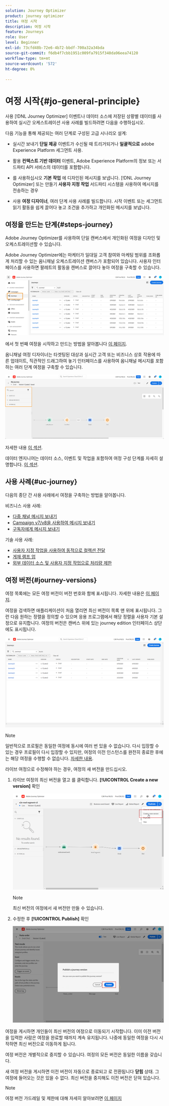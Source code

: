 ```yaml
---
solution: Journey Optimizer
product: journey optimizer
title: 여정 시작
description: 여정 시작
feature: Journeys
role: User
level: Beginner
exl-id: 73cfd48b-72e6-4b72-bbdf-700a32a34bda
source-git-commit: f6db4f7cbb1951c009fa7915f340da96eea74120
workflow-type: tm+mt
source-wordcount: '572'
ht-degree: 0%

---
```



# 여정 시작{#jo-general-principle}

사용 [!DNL Journey Optimizer] 이벤트나 데이터 소스에 저장된 상황별 데이터를 사용하여 실시간 오케스트레이션 사용 사례를 빌드하려면 다음을 수행하십시오.

다음 기능을 통해 제공되는 여러 단계로 구성된 고급 시나리오 설계:

* 실시간 보내기 **단일 제공** 이벤트가 수신될 때 트리거되거나 **일괄적으로** adobe Experience Platform 세그먼트 사용.

* 활용 **컨텍스트 기반 데이터** 이벤트, Adobe Experience Platform의 정보 또는 서드파티 API 서비스의 데이터를 포함합니다.

* 를 사용하십시오 **기본 작업** 에 디자인된 메시지를 보냅니다. [!DNL Journey Optimizer] 또는 만들기 **사용자 지정 작업** 서드파티 시스템을 사용하여 메시지를 전송하는 경우

* 사용 **여정 디자이너**, 여러 단계 사용 사례를 빌드합니다. 시작 이벤트 또는 세그먼트 읽기 활동을 쉽게 끌어다 놓고 조건을 추가하고 개인화된 메시지를 보냅니다.

## 여정을 만드는 단계{#steps-journey}

Adobe Journey Optimizer를 사용하여 단일 캔버스에서 개인화된 여정을 디자인 및 오케스트레이션할 수 있습니다.

Adobe Journey Optimizer에는 마케터가 일대일 고객 참여와 마케팅 범위를 조화롭게 처리할 수 있는 옴니채널 오케스트레이션 캔버스가 포함되어 있습니다. 사용자 인터페이스를 사용하면 팔레트의 활동을 캔버스로 끌어다 놓아 여정을 구축할 수 있습니다.

![](assets/interface-journeys.png)

에서 첫 번째 여정을 시작하고 만드는 방법을 알아봅니다 [이 페이지](journey-gs.md).

옴니채널 여정 디자이너는 타겟팅된 대상과 실시간 고객 또는 비즈니스 상호 작용에 따른 업데이트, 직관적인 드래그하여 놓기 인터페이스를 사용하여 옴니채널 메시지를 포함하는 여러 단계 여정을 구축할 수 있습니다.

![](assets/journey38.png)

자세한 내용 [이 섹션](using-the-journey-designer.md).

데이터 엔지니어는 데이터 소스, 이벤트 및 작업을 포함하여 여정 구성 단계를 자세히 설명합니다. [이 섹션](../configuration/about-data-sources-events-actions.md).


## 사용 사례{#uc-journey}

다음의 종단 간 사용 사례에서 여정을 구축하는 방법을 알아봅니다.

비즈니스 사용 사례:

* [다중 채널 메시지 보내기](journeys-uc.md)
* [Campaign v7/v8을 사용하여 메시지 보내기](ajo-ac.md)
* [구독자에게 메시지 보내기](message-to-subscribers-uc.md)

기술 사용 사례:

* [사용자 지정 작업을 사용하여 동적으로 컬렉션 전달](collections.md)
* [게재 램프 업](ramp-up-deliveries-uc.md)
* [외부 데이터 소스 및 사용자 지정 작업으로 처리량 제한](limit-throughput.md)

## 여정 버전{#journey-versions}

여정 목록에는 모든 여정 버전이 버전 번호와 함께 표시됩니다. 자세한 내용은 [이 페이지](../building-journeys/using-the-journey-designer.md).

여정을 검색하면 애플리케이션이 처음 열리면 최신 버전이 목록 맨 위에 표시됩니다. 그런 다음 원하는 정렬을 정의할 수 있으며 응용 프로그램에서 해당 정렬을 사용자 기본 설정으로 유지합니다. 여정의 버전은 캔버스 위에 있는 journey edition 인터페이스 상단에도 표시됩니다.

![](assets/journeyversions1.png)

>[!NOTE]
>
>일반적으로 프로필은 동일한 여정에 동시에 여러 번 있을 수 없습니다. 다시 입장할 수 있는 경우 프로필이 다시 입장할 수 있지만, 여정의 이전 인스턴스를 완전히 종료한 후에는 해당 여정을 수행할 수 없습니다. [자세한 내용](end-journey.md).

라이브 여정으로 수정해야 하는 경우, 여정의 새 버전을 만드십시오.

1. 라이브 여정의 최신 버전을 열고 를 클릭합니다. **[!UICONTROL Create a new version]** 확인

   ![](assets/journeyversions2.png)

   >[!NOTE]
   >
   >최신 버전의 여정에서 새 버전만 만들 수 있습니다.

1. 수정한 후 **[!UICONTROL Publish]** 확인

   ![](assets/journeyversions3.png)

여정을 게시하면 개인들이 최신 버전의 여정으로 이동되기 시작합니다. 이미 이전 버전을 입력한 사람은 여정을 완료할 때까지 계속 유지됩니다. 나중에 동일한 여정을 다시 시작하면 최신 버전으로 이동하게 됩니다.

여정 버전은 개별적으로 중지할 수 있습니다. 여정의 모든 버전은 동일한 이름을 갖습니다.

새 여정 버전을 게시하면 이전 버전이 자동으로 종료되고 로 전환됩니다 **닫힘** 상태. 그 여정에 들어오는 것은 있을 수 없다. 최신 버전을 중지해도 이전 버전은 닫혀 있습니다.

>[!NOTE]
>
>여정 버전 가드레일 및 제한에 대해 자세히 알아보려면 [이 페이지](../start/guardrails.md#journey-versions-limitations)